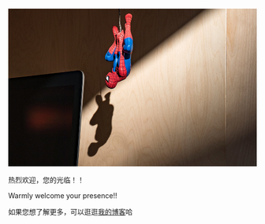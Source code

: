 <img src="https://github.com/NeoYo/NeoYo/blob/master/home.jpg" width="570px" height="321px"></img>


热烈欢迎，您的光临！！

Warmly welcome your presence!!

如果您想了解更多，可以逛逛[我的博客](https://juejin.cn/user/536217405892717/posts?sort=popular)哈

<!--
**NeoYo/NeoYo** is a ✨ _special_ ✨ repository because its `README.md` (this file) appears on your GitHub profile.

Here are some ideas to get you started:

- 🔭 I’m currently working on ...
- 🌱 I’m currently learning ...
- 👯 I’m looking to collaborate on ...
- 🤔 I’m looking for help with ...
- 💬 Ask me about ...
- 📫 How to reach me: ...
- 😄 Pronouns: ...
- ⚡ Fun fact: ...
-->

